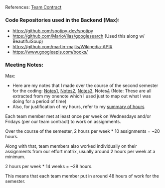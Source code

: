 References:
[Team Contract](https://docs.google.com/document/d/1wgxfTmhumcAUTrJZ3zPLk57vt2PE6lCWz2pOtISqClI/edit)

### Code Repositories used in the Backend (Max):
- https://github.com/spotipy-dev/spotipy
- https://github.com/MarioVilas/googlesearch (Used this along w/ BeautifulSoup)
- https://github.com/martin-majlis/Wikipedia-API#
- https://www.googleapis.com/books/


### Meeting Notes:
Max:
- Here are my notes that I made over the course of the second semester for the coding: [Notes1](), [Notes2](), [Notes3](), Notes[4]()  (Note: These are all extracted from my onenote which I used just to map out what I was doing for a period of time)
- Also, for justification of my hours, refer to my [summary of hours]()

Each team member met at least once per week on Wednesdays and/or Fridays (per our team contract) to work on assignments.

Over the course of the semester, 2 hours per week * 10 assignments = ~20 hours.

Along with that, team members also worked individually on their assignments from our effort matrix, usually around 2 hours per week at a minimum.

2 hours per week * 14 weeks = ~28 hours.

This means that each team member put in around 48 hours of work for the semester.
